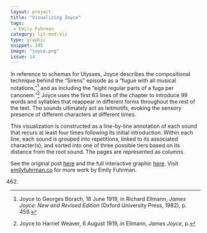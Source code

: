 ```yaml
---
layout: project
title: "Visualizing Joyce"
tags: 
 - Emily Fuhrman
category: lit-mod-viz
type: graphic
snippet: 105
image: "joyce.png"
issue: 14
---
```


In reference to schemas for Ulysses, Joyce describes the compositional
technique behind the “Sirens” episode as a “fugue with all musical
notations,”[^1] and as including the “eight regular parts of a fuga per
canonem.”[^2] Joyce uses the first 63 lines of the chapter to introduce 99
words and syllables that reappear in different forms throughout the rest of
the text. The sounds ultimately act as leitmotifs, evoking the sensory
presence of different characters at different times.

This visualization is constructed as a line-by-line annotation of each sound
that recurs at least four times following its initial introduction. Within
each line, each sound is grouped into repetitions, linked to its associated
character(s), and sorted into one of three possible tiers based on its
distance from the root sound. The pages are represented as columns.

See the original post
[here](http://emilyfuhrman.co/projects/joyce-ulysses-sirens-redux.html) and
the full interactive graphic
[here](http://emilyfuhrman.co/interactive/Y2014001/). Visit
[emilyfuhrman.co](http://emilyfuhrman.co) for more work by Emily Fuhrman.

[^1]: Joyce to Georges Borach, 18 June 1919, in Richard Ellmann, *James Joyce:
New and Revised Edition* (Oxford University Press, 1982), p. 459.

[^2]: Joyce to Harriet Weaver, 6 August 1919, in Ellmann, *James Joyce*, p.
462.
